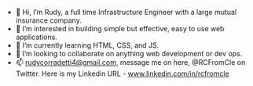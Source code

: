 - 👋 Hi, I’m Rudy, a full time Infrastructure Engineer with a large mutual insurance company.
- 👀 I’m interested in building simple but effective, easy to use web applications.
- 🌱 I’m currently learning HTML, CSS, and JS.
- 💞️ I’m looking to collaborate on anything web development or dev ops.
- 📫 rudycorradetti4@gmail.com, message me on here, @RCFromCle on Twitter. Here is my Linkedin URL - www.linkedin.com/in/rcfromcle

<!---
RCFromCLE/RCFromCLE is a ✨ special ✨ repository because its `README.md` (this file) appears on your GitHub profile.
You can click the Preview link to take a look at your changes.
--->
